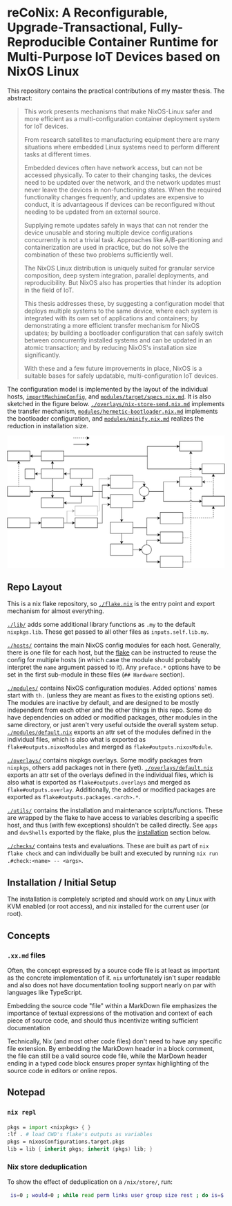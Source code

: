 
# reCoNix: A Reconfigurable, Upgrade-Transactional, Fully-Reproducible Container Runtime for Multi-Purpose IoT Devices based on NixOS Linux

This repository contains the practical contributions of my master thesis.
The abstract:

> This work presents mechanisms that make NixOS-Linux safer and more efficient as a multi-configuration container deployment system for IoT devices.
>
> From research satellites to manufacturing equipment there are many situations where embedded Linux systems need to perform different tasks at different times.
>
> Embedded devices often have network access, but can not be accessed physically.
> To cater to their changing tasks, the devices need to be updated over the network, and the network updates must never leave the devices in non-functioning states.
> When the required functionality changes frequently, and updates are expensive to conduct, it is advantageous if devices can be reconfigured without needing to be updated from an external source.
>
> Supplying remote updates safely in ways that can not render the device unusable and storing multiple device configurations concurrently is not a trivial task.
> Approaches like A/B-partitioning and containerization are used in practice, but do not solve the combination of these two problems sufficiently well.
>
> The NixOS Linux distribution is uniquely suited for granular service composition, deep system integration, parallel deployments, and reproducibility.
> But NixOS also has properties that hinder its adoption in the field of IoT.
>
> This thesis addresses these,
> by suggesting a configuration model that deploys multiple systems to the same device, where each system is integrated with its own set of applications and containers;
> by demonstrating a more efficient transfer mechanism for NixOS updates;
> by building a bootloader configuration that can safely switch between concurrently installed systems and can be updated in an atomic transaction;
> and by reducing NixOS's installation size significantly.
>
> With these and a few future improvements in place, NixOS is a suitable bases for safely updatable, multi-configuration IoT devices.

The configuration model is implemented by the layout of the individual hosts, [`importMachineConfig`](./lib/misc.nix), and [`modules/target/specs.nix.md`](./modules/target/specs.nix.md). It is also sketched in the figure below.
[`./overlays/nix-store-send.nix.md`](./overlays/nix-store-send.nix.md) implements the transfer mechanism, [`modules/hermetic-bootloader.nix.md`](./modules/hermetic-bootloader.nix.md) implements the bootloader configuration, and [`modules/minify.nix.md`](./modules/minify.nix.md) realizes the reduction in installation size.

![](./docs/relations.drawio.svg)


## Repo Layout

This is a nix flake repository, so [`./flake.nix`](./flake.nix) is the entry point and export mechanism for almost everything.

[`./lib/`](./lib/) adds some additional library functions as `.my` to the default `nixpkgs.lib`. These get passed to all other files as `inputs.self.lib.my`.

[`./hosts/`](./hosts/) contains the main NixOS config modules for each host. Generally, there is one file for each host, but the [flake](./flake.nix) can be instructed to reuse the config for multiple hosts (in which case the module should probably interpret the `name` argument passed to it).
Any `preface.*` options have to be set in the first sub-module in these files (`## Hardware` section).

[`./modules/`](./modules/) contains NixOS configuration modules. Added options' names start with `th.` (unless they are meant as fixes to the existing options set).
The modules are inactive by default, and are designed to be mostly independent from each other and the other things in this repo. Some do have dependencies on added or modified packages, other modules in the same directory, or just aren't very useful outside the overall system setup.
[`./modules/default.nix`](./modules/default.nix) exports an attr set of the modules defined in the individual files, which is also what is exported as `flake#outputs.nixosModules` and merged as `flake#outputs.nixosModule`.

[`./overlays/`](./overlays/) contains nixpkgs overlays. Some modify packages from `nixpkgs`, others add packages not in there (yet).
[`./overlays/default.nix`](./overlays/default.nix) exports an attr set of the overlays defined in the individual files, which is also what is exported as `flake#outputs.overlays` and merged as `flake#outputs.overlay`. Additionally, the added or modified packages are exported as `flake#outputs.packages.<arch>.*`.

[`./utils/`](./utils/) contains the installation and maintenance scripts/functions. These are wrapped by the flake to have access to variables describing a specific host, and thus (with few exceptions) shouldn't be called directly.
See `apps` and `devShells` exported by the flake, plus the [installation](#installation--initial-setup) section below.

[`./checks/`](./checks/) contains tests and evaluations. These are built as part of `nix flake check` and can individually be built and executed by running `nix run .#check:<name> -- <args>`.


## Installation / Initial Setup

The installation is completely scripted and should work on any Linux with KVM enabled (or root access), and nix installed for the current user (or root).


## Concepts

### `.xx.md` files

Often, the concept expressed by a source code file is at least as important as the concrete implementation of it.
`nix` unfortunately isn't super readable and also does not have documentation tooling support nearly on par with languages like TypeScript.

Embedding the source code "file" within a MarkDown file emphasizes the importance of textual expressions of the motivation and context of each piece of source code, and should thus incentivize writing sufficient documentation

Technically, Nix (and most other code files) don't need to have any specific file extension. By embedding the MarkDown header in a block comment, the file can still be a valid source code file, while the MarDown header ending in a typed code block ensures proper syntax highlighting of the source code in editors or online repos.


## Notepad

### `nix repl`

```nix
pkgs = import <nixpkgs> { }
:lf . # load CWD's flake's outputs as variables
pkgs = nixosConfigurations.target.pkgs
lib = lib { inherit pkgs; inherit (pkgs) lib; }
```


### Nix store deduplication

To show the effect of deduplication on a `/nix/store/`, run:
```bash
 is=0 ; would=0 ; while read perm links user group size rest ; do is=$(( is + size )) ; would=$(( would + (links - 1) * size )) ; done < <( \ls -Al /nix/store/.links | tail -n +2 ) ; echo "Actual size: $is ; without dedup: $would ; gain: $( bc <<< "scale=2 ; $would/$is" )"
```
